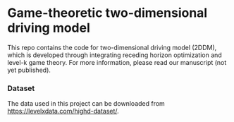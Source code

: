 # Game-theoretic two-dimensional driving model 

This repo contains the code for two-dimensional driving model (2DDM), which is developed through integrating receding horizon optimization and level-k game theory. For more information, please read our manuscript (not yet published). 

### Dataset
The data used in this project can be downloaded from https://levelxdata.com/highd-dataset/.
